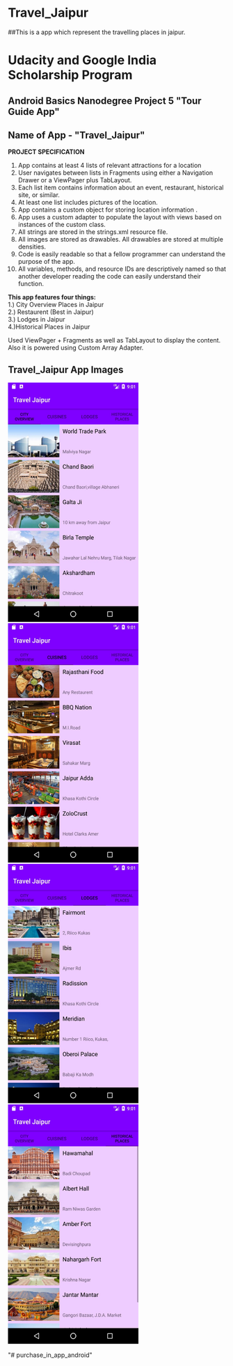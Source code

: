 # Travel_Jaipur
##This is a app which represent the travelling places in jaipur.
# Udacity and Google India Scholarship Program
## Android Basics Nanodegree Project 5 "Tour Guide App"
## Name of App - "Travel_Jaipur"

<b>PROJECT SPECIFICATION</b>

1. App contains at least 4 lists of relevant attractions for a location
2. User navigates between lists in Fragments using either a Navigation Drawer or a ViewPager plus TabLayout.
3. Each list item contains information about an event, restaurant, historical site, or similar.
4. At least one list includes pictures of the location.
5. App contains a custom object for storing location information .
6. App uses a custom adapter to populate the layout with views based on instances of the custom class.
7. All strings are stored in the strings.xml resource file.
8. All images are stored as drawables. All drawables are stored at multiple densities.
9. Code is easily readable so that a fellow programmer can understand the purpose of the app.
10. All variables, methods, and resource IDs are descriptively named so that another developer reading the code can easily understand their function.

<b>This app features four things:</b> <br>
  1.) City Overview Places in Jaipur <br>
  2.) Restaurent (Best in Jaipur) <br>
  3.) Lodges in Jaipur <br>
  4.)Historical Places in  Jaipur <br>

Used ViewPager + Fragments as well as TabLayout to display the content. Also it is powered using Custom Array Adapter. 
## Travel_Jaipur App Images

<img src = "1.jpeg" width="300px" height="550px" > <img src = "2.jpeg" width="300px" height="550px"><br>
<img src = "3.jpeg" width="300px" height="550px" > <img src = "4.jpeg" width="300px" height="550px" >

"# purchase_in_app_android" 
